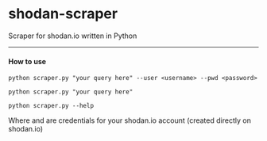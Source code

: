 # shodan-scraper
Scraper for shodan.io written in Python

---

#### How to use

`
python scraper.py "your query here" --user <username> --pwd <password>
`

`
python scraper.py "your query here"
`

`
python scraper.py --help
`

Where <username> and <password> are credentials for your shodan.io account (created directly on shodan.io)
